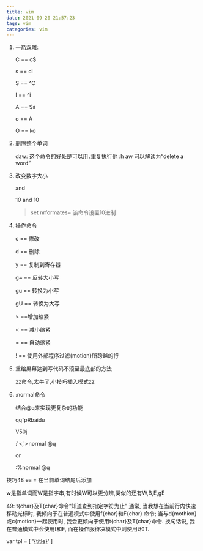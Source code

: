 ```yaml
---
title: vim
date: 2021-09-20 21:57:23
tags: vim
categories: vim
---
```


1. 一箭双雕:

   C == c$

   s  == cl

   S == ^C

   I == ^i

   A == $a

   o == A

   O == ko

2. 删除整个单词

   daw: 这个命令的好处是可以用`.`重复执行他 :h aw 可以解读为“delete a word”

3. 改变数字大小

   <C-a> and <C-x>

   10<C-a> and 10<C-x>

   > set nrformates=  该命令设置10进制

4. 操作命令

   c == 修改

   d == 删除

   y == 复制到寄存器

   g~ == 反转大小写

   gu == 转换为小写

   gU == 转换为大写

   \> ==增加缩紧

   < == 减小缩紧

   = == 自动缩紧

   ! == 使用外部程序过滤{motion}所跨越的行

5. 重绘屏幕达到写代码不滚至最底部的方法

   zz命令,太牛了,小技巧插入模式<C-o>zz

6. :normal命令

   结合@q来实现更复杂的功能

   qqfpRbaidu

   V50j

   :'<,'>normal @q

   or

   :%normal @q

技巧48
ea = 在当前单词结尾后添加

w是指单词而W是指字串,有时候W可以更分辨,类似的还有W,B,E,gE

49:
t{char}及T{char}命令“知道查到指定字符为止”
通常, 当我想在当前行内快速移动光标时, 我倾向于在普通模式中使用f{char}和F{char}
命令; 当与d{mothion}或c{motion}一起使用时, 我会更倾向于使用t{char}及T{char}命令. 换句话说, 我在普通模式中会使用f和F, 而在操作服待决模式中则使用t和T.

var tpl = [
  '<a href="{url}">{title}</a>'
]